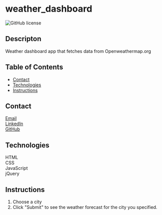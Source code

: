 # weather_dashboard
![GitHub license](https://img.shields.io/badge/license-MIT-blue.svg)
## Descripton
Weather dashboard app that fetches data from Openweathermap.org

## Table of Contents
* [Contact](#contact)
* [Technologies](#technologies)  
* [Instructions](#instructions)

## Contact
<a href="mailto: matthewbrignola@du.edu">Email</a> <br>
<a href="https://www.linkedin.com/in/matthewbrignola/">LinkedIn</a> <br>
<a href="https://github.com/PrismaticDevelopmentStudios">GitHub</a> <br>
## Technologies
  HTML
  <br>CSS
  <br>JavaScript
  <br>jQuery
## Instructions
1. Choose a city
2. Click "Submit" to see the weather forecast for the city you specified.



